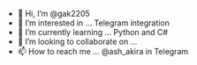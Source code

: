 - 👋 Hi, I’m @gak2205
- 👀 I’m interested in ... Telegram integration
- 🌱 I’m currently learning ... Python and C#
- 💞️ I’m looking to collaborate on ...
- 📫 How to reach me ... @ash_akira in Telegram

<!---
gak2205/gak2205 is a ✨ special ✨ repository because its `README.md` (this file) appears on your GitHub profile.
You can click the Preview link to take a look at your changes.
--->
